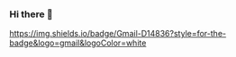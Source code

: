 ### Hi there 👋
https://img.shields.io/badge/Gmail-D14836?style=for-the-badge&logo=gmail&logoColor=white

<!--
**JeerTeles/JeerTeles** is a ✨ _special_ ✨ repository because its `README.md` (this file) appears on your GitHub profile.


-->
